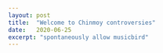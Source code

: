 ```yaml
---
layout: post
title:  "Welcome to Chinmoy controversies"
date:   2020-06-25
excerpt: "spontaneously allow musicbird"
---
```

